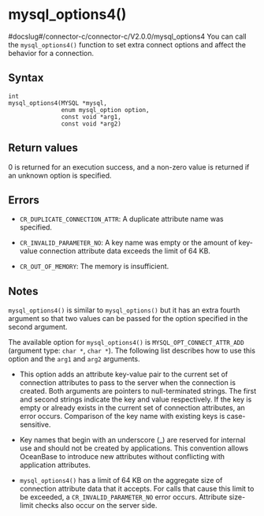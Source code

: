 mysql_options4()
=====================================
#docslug#/connector-c/connector-c/V2.0.0/mysql_options4
You can call the `mysql_options4()` function to set extra connect options and affect the behavior for a connection.

Syntax
---------------------------

```unknow
int
mysql_options4(MYSQL *mysql,
               enum mysql_option option,
               const void *arg1,
               const void *arg2)
```



Return values
----------------------------------

0 is returned for an execution success, and a non-zero value is returned if an unknown option is specified.

Errors
---------------------------

* `CR_DUPLICATE_CONNECTION_ATTR`: A duplicate attribute name was specified.



* `CR_INVALID_PARAMETER_NO`: A key name was empty or the amount of key-value connection attribute data exceeds the limit of 64 KB.



* `CR_OUT_OF_MEMORY`: The memory is insufficient.






Notes
--------------------------

`mysql_options4()` is similar to `mysql_options()` but it has an extra fourth argument so that two values can be passed for the option specified in the second argument.

The available option for `mysql_options4()` is `MYSQL_OPT_CONNECT_ATTR_ADD` (argument type: `char *`, `char *`). The following list describes how to use this option and the `arg1` and `arg2` arguments.

* This option adds an attribute key-value pair to the current set of connection attributes to pass to the server when the connection is created. Both arguments are pointers to null-terminated strings. The first and second strings indicate the key and value respectively. If the key is empty or already exists in the current set of connection attributes, an error occurs. Comparison of the key name with existing keys is case-sensitive.



* Key names that begin with an underscore (_) are reserved for internal use and should not be created by applications. This convention allows OceanBase to introduce new attributes without conflicting with application attributes.



* `mysql_options4()` has a limit of 64 KB on the aggregate size of connection attribute data that it accepts. For calls that cause this limit to be exceeded, a `CR_INVALID_PARAMETER_NO` error occurs. Attribute size-limit checks also occur on the server side.
